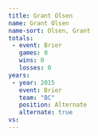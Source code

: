 ```yaml
---
title: Grant Olsen
name: Grant Olsen
name-sort: Olsen, Grant
totals:
 - event: Brier
   games: 0
   wins: 0
   losses: 0
years:
 - year: 2015
   event: Brier
   team: "BC"
   position: Alternate
   alternate: true
vs:
---
```

